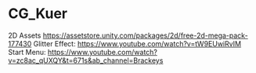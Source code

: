 # CG_Kuer

2D Assets https://assetstore.unity.com/packages/2d/free-2d-mega-pack-177430
Glitter Effect: https://www.youtube.com/watch?v=tW9EUwiRvIM
Start Menu: https://www.youtube.com/watch?v=zc8ac_qUXQY&t=671s&ab_channel=Brackeys
